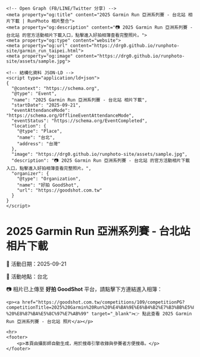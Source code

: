 
<!DOCTYPE html>
<html lang="zh-TW">
<head>
    <meta charset="UTF-8">
    <title>2025 Garmin Run 亞洲系列賽 - 台北站 相片下載 | RunPhoto 相片整合</title>
    <meta name="description" content="📷 2025 Garmin Run 亞洲系列賽 - 台北站 的官方活動相片下載入口，點擊進入好拍相簿查看完整照片。">
    <meta name="keywords" content="2025 Garmin Run 亞洲系列賽 - 台北站, 活動相片, 照片下載, 路跑, 好拍 GoodShot, Garmin Run">
    <meta name="author" content="攝影師團隊">

    <!-- Open Graph (FB/LINE/Twitter 分享) -->
    <meta property="og:title" content="2025 Garmin Run 亞洲系列賽 - 台北站 相片下載 | RunPhoto 相片整合">
    <meta property="og:description" content="📷 2025 Garmin Run 亞洲系列賽 - 台北站 的官方活動相片下載入口，點擊進入好拍相簿查看完整照片。">
    <meta property="og:type" content="website">
    <meta property="og:url" content="https://drg0.github.io/runphoto-site/garmin_run_taipei.html">
    <meta property="og:image" content="https://drg0.github.io/runphoto-site/assets/sample.jpg">

    <!-- 結構化資料 JSON-LD -->
    <script type="application/ld+json">
    {
      "@context": "https://schema.org",
      "@type": "Event",
      "name": "2025 Garmin Run 亞洲系列賽 - 台北站 相片下載",
      "startDate": "2025-09-21",
      "eventAttendanceMode": "https://schema.org/OfflineEventAttendanceMode",
      "eventStatus": "https://schema.org/EventCompleted",
      "location": {
        "@type": "Place",
        "name": "台北",
        "address": "台灣"
      },
      "image": "https://drg0.github.io/runphoto-site/assets/sample.jpg",
      "description": "📷 2025 Garmin Run 亞洲系列賽 - 台北站 的官方活動相片下載入口，點擊進入好拍相簿查看完整照片。",
      "organizer": {
        "@type": "Organization",
        "name": "好拍 GoodShot",
        "url": "https://goodshot.com.tw"
      }
    }
    </script>
</head>
<body>
    <h1>2025 Garmin Run 亞洲系列賽 - 台北站 相片下載</h1>
    <p>📅 活動日期：2025-09-21</p>
    <p>📍 活動地點：台北</p>
    <p>📷 相片已上傳至 <strong>好拍 GoodShot</strong> 平台，請點擊下方連結進入相簿：</p>

    <p><a href="https://goodshot.com.tw/competitions/109/competitionPG?competitionTitle=2025%20Garmin%20Run%20%E4%BA%9E%E6%B4%B2%E7%B3%BB%E5%88%97%E8%B3%BD%20-%20%E8%87%BA%E5%8C%97%E7%AB%99" target="_blank">👉 點此查看 2025 Garmin Run 亞洲系列賽 - 台北站 照片</a></p>

    <hr>
    <footer>
        <p>本頁由攝影師自動生成，用於搜尋引擎收錄與參賽者方便搜尋。</p>
    </footer>
</body>
</html>
